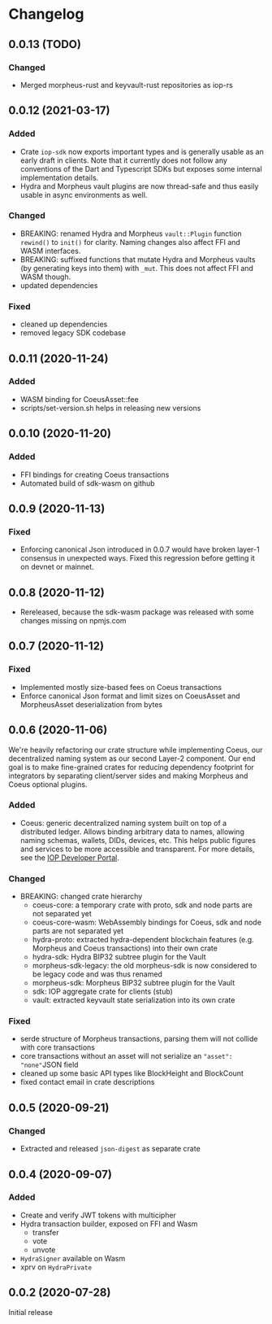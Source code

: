 # Changelog

## 0.0.13 (TODO)

### Changed

- Merged morpheus-rust and keyvault-rust repositories as iop-rs

## 0.0.12 (2021-03-17)

### Added

- Crate `iop-sdk` now exports important types and is generally usable as an early draft in clients. Note that it currently does not follow any conventions of the Dart and Typescript SDKs but exposes some internal implementation details.
- Hydra and Morpheus vault plugins are now thread-safe and thus easily usable in async environments as well.

### Changed

- BREAKING: renamed Hydra and Morpheus `vault::Plugin` function `rewind()` to `init()` for clarity. Naming changes also affect FFI and WASM interfaces.
- BREAKING: suffixed functions that mutate Hydra and Morpheus vaults (by generating keys into them) with `_mut`. This does not affect FFI and WASM though.
- updated dependencies

### Fixed

- cleaned up dependencies
- removed legacy SDK codebase

## 0.0.11 (2020-11-24)

### Added

- WASM binding for CoeusAsset::fee
- scripts/set-version.sh helps in releasing new versions

## 0.0.10 (2020-11-20)

### Added

- FFI bindings for creating Coeus transactions
- Automated build of sdk-wasm on github

## 0.0.9 (2020-11-13)

### Fixed

- Enforcing canonical Json introduced in 0.0.7 would have broken layer-1 consensus in unexpected ways.
  Fixed this regression before getting it on devnet or mainnet.

## 0.0.8 (2020-11-12)

- Rereleased, because the sdk-wasm package was released with some changes missing on npmjs.com

## 0.0.7 (2020-11-12)

### Fixed

- Implemented mostly size-based fees on Coeus transactions
- Enforce canonical Json format and limit sizes on CoeusAsset and MorpheusAsset deserialization from bytes

## 0.0.6 (2020-11-06)

We're heavily refactoring our crate structure while implementing Coeus, our decentralized naming system as our second Layer-2 component. Our end goal is to make fine-grained crates for reducing dependency footprint for integrators by separating client/server sides and making Morpheus and Coeus optional plugins.

### Added

- Coeus: generic decentralized naming system built on top of a distributed ledger. Allows binding arbitrary data to names, allowing naming schemas, wallets, DIDs, devices, etc. This helps public figures and services to be more accessible and transparent. For more details, see the [IOP Developer Portal](https://developer.iop.technology/dns).

### Changed

- BREAKING: changed crate hierarchy
  - coeus-core: a temporary crate with proto, sdk and node parts are not separated yet
  - coeus-core-wasm: WebAssembly bindings for Coeus, sdk and node parts are not separated yet 
  - hydra-proto: extracted hydra-dependent blockchain features (e.g. Morpheus and Coeus transactions) into their own crate
  - hydra-sdk: Hydra BIP32 subtree plugin for the Vault
  - morpheus-sdk-legacy: the old morpheus-sdk is now considered to be legacy code and was thus renamed
  - morpheus-sdk: Morpheus BIP32 subtree plugin for the Vault
  - sdk: IOP aggregate crate for clients (stub)
  - vault: extracted keyvault state serialization into its own crate

### Fixed

- serde structure of Morpheus transactions, parsing them will not collide with core transactions
- core transactions without an asset will not serialize an `"asset": "none"`JSON field  
- cleaned up some basic API types like BlockHeight and BlockCount
- fixed contact email in crate descriptions

## 0.0.5 (2020-09-21)

### Changed

- Extracted and released `json-digest` as separate crate

## 0.0.4 (2020-09-07)

### Added

- Create and verify JWT tokens with multicipher
- Hydra transaction builder, exposed on FFI and Wasm
  - transfer
  - vote
  - unvote
- `HydraSigner` available on Wasm
- xprv on `HydraPrivate`

## 0.0.2 (2020-07-28)

Initial release